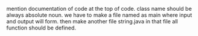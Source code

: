 
mention documentation of code at the top of code.
class name should be always absolute noun.
we have to make a file named as main where input and output will form.
then make another file string.java in that file all function should be defined.